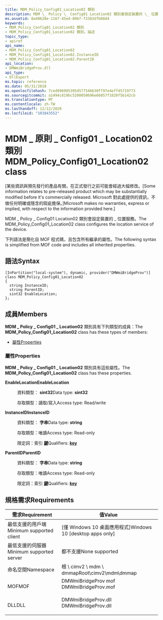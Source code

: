 ```yaml
---
title: MDM_Policy_Config01_Location02 類別
description: MDM \_ Policy \_ Config01 Location02 類別會設定裝置的 \_ 位置服務。
ms.assetid: 8a40628e-1167-45ed-89bf-f3383dfb08d4
keywords:
- MDM_Policy_Config01_Location02 類別
- MDM_Policy_Config01_Location02 類別，描述
topic_type:
- apiref
api_name:
- MDM_Policy_Config01_Location02
- MDM_Policy_Config01_Location02.InstanceID
- MDM_Policy_Config01_Location02.ParentID
api_location:
- DMWmiBridgeProv.dll
api_type:
- DllExport
ms.topic: reference
ms.date: 05/31/2018
ms.openlocfilehash: 7ced896905395d577546630ff97e4eff45719773
ms.sourcegitcommit: a1494c819bc5200050696e66057f1020f5b142cb
ms.translationtype: MT
ms.contentlocale: zh-TW
ms.lasthandoff: 12/12/2020
ms.locfileid: "103843552"
---
```

# <a name="mdm_policy_config01_location02-class"></a><span data-ttu-id="55dea-105">MDM \_ 原則 \_ Config01 \_ Location02 類別</span><span class="sxs-lookup"><span data-stu-id="55dea-105">MDM\_Policy\_Config01\_Location02 class</span></span>

<span data-ttu-id="55dea-106">\[某些資訊與預先發行的產品有關，在正式發行之前可能會經過大幅修改。</span><span class="sxs-lookup"><span data-stu-id="55dea-106">\[Some information relates to pre-released product which may be substantially modified before it's commercially released.</span></span> <span data-ttu-id="55dea-107">Microsoft 對此處提供的資訊，不做任何明確或隱含的瑕疵擔保。\]</span><span class="sxs-lookup"><span data-stu-id="55dea-107">Microsoft makes no warranties, express or implied, with respect to the information provided here.\]</span></span>

<span data-ttu-id="55dea-108">MDM \_ Policy \_ Config01 Location02 類別會設定裝置的 \_ 位置服務。</span><span class="sxs-lookup"><span data-stu-id="55dea-108">The MDM\_Policy\_Config01\_Location02 class configures the location service of the device.</span></span>

<span data-ttu-id="55dea-109">下列語法是簡化自 MOF 程式碼，且包含所有繼承的屬性。</span><span class="sxs-lookup"><span data-stu-id="55dea-109">The following syntax is simplified from MOF code and includes all inherited properties.</span></span>

## <a name="syntax"></a><span data-ttu-id="55dea-110">語法</span><span class="sxs-lookup"><span data-stu-id="55dea-110">Syntax</span></span>

``` syntax
[InPartition("local-system"), dynamic, provider("DMWmiBridgeProv")]
class MDM_Policy_Config01_Location02
{
  string InstanceID;
  string ParentID;
  sint32 EnableLocation;
};
```

## <a name="members"></a><span data-ttu-id="55dea-111">成員</span><span class="sxs-lookup"><span data-stu-id="55dea-111">Members</span></span>

<span data-ttu-id="55dea-112">**MDM \_ Policy \_ Config01 \_ Location02** 類別具有下列類型的成員：</span><span class="sxs-lookup"><span data-stu-id="55dea-112">The **MDM\_Policy\_Config01\_Location02** class has these types of members:</span></span>

-   [<span data-ttu-id="55dea-113">屬性</span><span class="sxs-lookup"><span data-stu-id="55dea-113">Properties</span></span>](#properties)

### <a name="properties"></a><span data-ttu-id="55dea-114">屬性</span><span class="sxs-lookup"><span data-stu-id="55dea-114">Properties</span></span>

<span data-ttu-id="55dea-115">**MDM \_ Policy \_ Config01 \_ Location02** 類別具有這些屬性。</span><span class="sxs-lookup"><span data-stu-id="55dea-115">The **MDM\_Policy\_Config01\_Location02** class has these properties.</span></span>

<dl> <dt>

<span data-ttu-id="55dea-116">**EnableLocation**</span><span class="sxs-lookup"><span data-stu-id="55dea-116">**EnableLocation**</span></span>
</dt> <dd> <dl> <dt>

<span data-ttu-id="55dea-117">資料類型： **sint32**</span><span class="sxs-lookup"><span data-stu-id="55dea-117">Data type: **sint32**</span></span>
</dt> <dt>

<span data-ttu-id="55dea-118">存取類型：讀取/寫入</span><span class="sxs-lookup"><span data-stu-id="55dea-118">Access type: Read/write</span></span>
</dt> </dl>

</dd> <dt>

<span data-ttu-id="55dea-119">**InstanceID**</span><span class="sxs-lookup"><span data-stu-id="55dea-119">**InstanceID**</span></span>
</dt> <dd> <dl> <dt>

<span data-ttu-id="55dea-120">資料類型： **字串**</span><span class="sxs-lookup"><span data-stu-id="55dea-120">Data type: **string**</span></span>
</dt> <dt>

<span data-ttu-id="55dea-121">存取類型：唯讀</span><span class="sxs-lookup"><span data-stu-id="55dea-121">Access type: Read-only</span></span>
</dt> <dt>

<span data-ttu-id="55dea-122">限定詞：索引 [**鍵**](/windows/desktop/WmiSdk/key-qualifier)</span><span class="sxs-lookup"><span data-stu-id="55dea-122">Qualifiers: [**key**](/windows/desktop/WmiSdk/key-qualifier)</span></span>
</dt> </dl>

</dd> <dt>

<span data-ttu-id="55dea-123">**ParentID**</span><span class="sxs-lookup"><span data-stu-id="55dea-123">**ParentID**</span></span>
</dt> <dd> <dl> <dt>

<span data-ttu-id="55dea-124">資料類型： **字串**</span><span class="sxs-lookup"><span data-stu-id="55dea-124">Data type: **string**</span></span>
</dt> <dt>

<span data-ttu-id="55dea-125">存取類型：唯讀</span><span class="sxs-lookup"><span data-stu-id="55dea-125">Access type: Read-only</span></span>
</dt> <dt>

<span data-ttu-id="55dea-126">限定詞：索引 [**鍵**](/windows/desktop/WmiSdk/key-qualifier)</span><span class="sxs-lookup"><span data-stu-id="55dea-126">Qualifiers: [**key**](/windows/desktop/WmiSdk/key-qualifier)</span></span>
</dt> </dl>

</dd> </dl>

## <a name="requirements"></a><span data-ttu-id="55dea-127">規格需求</span><span class="sxs-lookup"><span data-stu-id="55dea-127">Requirements</span></span>



| <span data-ttu-id="55dea-128">需求</span><span class="sxs-lookup"><span data-stu-id="55dea-128">Requirement</span></span> | <span data-ttu-id="55dea-129">值</span><span class="sxs-lookup"><span data-stu-id="55dea-129">Value</span></span> |
|-------------------------------------|------------------------------------------------------------------------------------------------|
| <span data-ttu-id="55dea-130">最低支援的用戶端</span><span class="sxs-lookup"><span data-stu-id="55dea-130">Minimum supported client</span></span><br/> | <span data-ttu-id="55dea-131">\[僅 Windows 10 桌面應用程式\]</span><span class="sxs-lookup"><span data-stu-id="55dea-131">Windows 10 \[desktop apps only\]</span></span><br/>                                                    |
| <span data-ttu-id="55dea-132">最低支援的伺服器</span><span class="sxs-lookup"><span data-stu-id="55dea-132">Minimum supported server</span></span><br/> | <span data-ttu-id="55dea-133">都不支援</span><span class="sxs-lookup"><span data-stu-id="55dea-133">None supported</span></span><br/>                                                                      |
| <span data-ttu-id="55dea-134">命名空間</span><span class="sxs-lookup"><span data-stu-id="55dea-134">Namespace</span></span><br/>                | <span data-ttu-id="55dea-135">根 \\ cimv2 \\ mdm \\ dmmap</span><span class="sxs-lookup"><span data-stu-id="55dea-135">Root\\cimv2\\mdm\\dmmap</span></span><br/>                                                             |
| <span data-ttu-id="55dea-136">MOF</span><span class="sxs-lookup"><span data-stu-id="55dea-136">MOF</span></span><br/>                      | <dl> <span data-ttu-id="55dea-137"><dt>DMWmiBridgeProv mof</dt></span><span class="sxs-lookup"><span data-stu-id="55dea-137"><dt>DMWmiBridgeProv.mof</dt></span></span> </dl> |
| <span data-ttu-id="55dea-138">DLL</span><span class="sxs-lookup"><span data-stu-id="55dea-138">DLL</span></span><br/>                      | <dl> <span data-ttu-id="55dea-139"><dt>DMWmiBridgeProv.dll</dt></span><span class="sxs-lookup"><span data-stu-id="55dea-139"><dt>DMWmiBridgeProv.dll</dt></span></span> </dl> |



 

